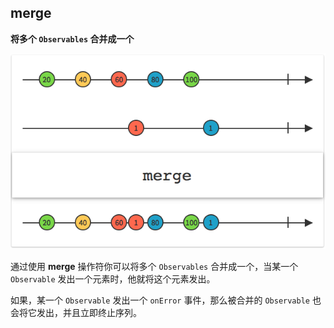 ## merge

**将多个 `Observables` 合并成一个**

![](/assets/WhichOperator/Operators/merge.png)

通过使用 **merge** 操作符你可以将多个 `Observables` 合并成一个，当某一个 `Observable` 发出一个元素时，他就将这个元素发出。

如果，某一个 `Observable` 发出一个 `onError` 事件，那么被合并的  `Observable` 也会将它发出，并且立即终止序列。
